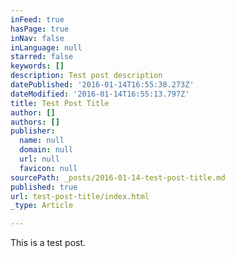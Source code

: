 ```yaml
---
inFeed: true
hasPage: true
inNav: false
inLanguage: null
starred: false
keywords: []
description: Test post description
datePublished: '2016-01-14T16:55:38.273Z'
dateModified: '2016-01-14T16:55:13.797Z'
title: Test Post Title
author: []
authors: []
publisher:
  name: null
  domain: null
  url: null
  favicon: null
sourcePath: _posts/2016-01-14-test-post-title.md
published: true
url: test-post-title/index.html
_type: Article

---
```

This is a test post.